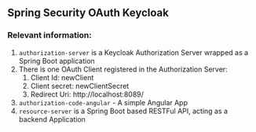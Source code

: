 ## Spring Security OAuth Keycloak

### Relevant information:

1. `authorization-server` is a Keycloak Authorization Server wrapped as a Spring Boot application
2. There is one OAuth Client registered in the Authorization Server:
   1. Client Id: newClient
   2. Client secret: newClientSecret
   3. Redirect Uri: http://localhost:8089/
2. `authorization-code-angular` - A simple Angular App
3. `resource-server` is a Spring Boot based RESTFul API, acting as a backend Application
